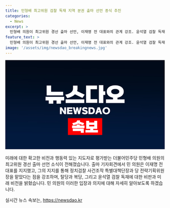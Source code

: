 ```yaml
---
title: 민형배 최고위원 검찰 독재 지역 분권 출마 선언 종식 추진
categories:
  - News
excerpt: >
  민형배 의원이 최고위원 경선 출마 선언, 이재명 전 대표와의 관계 강조. 윤석열 검찰 독재 비판과 지역 분권 강조. 검찰 독재를 멈춰 세울 것 다짐. 공수처와 중수처 지역 분산 가능성도 언급. #민형배 #최고위원 #윤석열 #검찰독재 #지역분권
feature_text: >
  민형배 의원이 최고위원 경선 출마 선언, 이재명 전 대표와의 관계 강조. 윤석열 검찰 독재 비판과 지역 분권 강조. 검찰 독재를 멈춰 세울 것 다짐. 공수처와 중수처 지역 분산 가능성도 언급. #민형배 #최고위원 #윤석열 #검찰독재 #지역분권
image: '/assets/img/newsdao_breakingnews.jpg'
---
```


<p><img src="/assets/img/newsdao_breakingnews.jpg" alt="ontimetimes 속보" /></p>

<p>미래에 대한 확고한 비전과 행동력 있는 지도자로 평가받는 더불어민주당 민형배 의원의 최고위원 경선 출마 선언 소식이 전해졌습니다. 출마 기자회견에서 민 의원은 이재명 전 대표를 지지했고, 그의 지지를 통해 정치검찰 사건조작 특별대책단장과 당 전략기획위원장을 맡았다는 점을 강조하며, 탈당과 복당, 그리고 윤석열 검찰 독재에 대한 비판과 미래 비전을 밝혔습니다. 민 의원의 이러한 입장과 의지에 대해 자세히 알아보도록 하겠습니다.</p>
실시간 뉴스 속보는, <a href="https://newsdao.kr" rel="dofollow">https://newsdao.kr</a>


